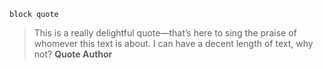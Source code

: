 `block quote`
> This is a really delightful quote—that’s here to sing the praise of whomever this text is about. I can have a decent length of text, why not?
> **Quote Author**